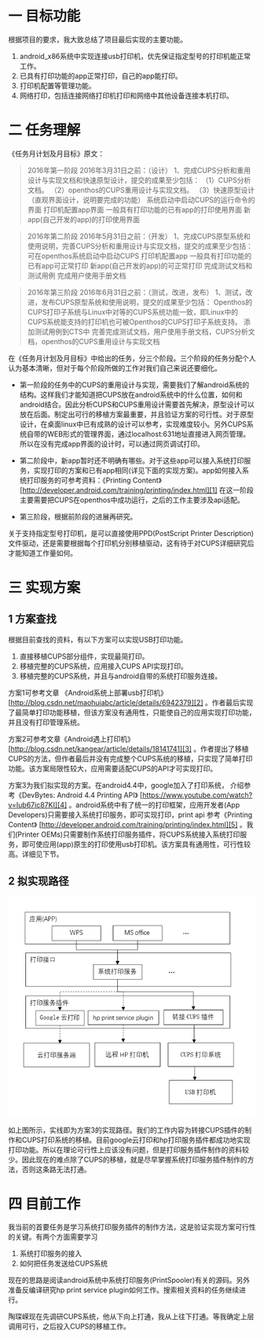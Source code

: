 # 一 目标功能

根据项目的要求，我大致总结了项目最后实现的主要功能。

1. android_x86系统中实现连接usb打印机，优先保证指定型号的打印机能正常工作。
2. 已具有打印功能的app正常打印，自己的app能打印。
3. 打印机配置等管理功能。
4. 网络打印，包括连接网络打印机打印和网络中其他设备连接本机打印。


# 二 任务理解

《任务月计划及月目标》原文：

> 2016年第一阶段    2016年3月31日之前：（设计）
1、完成CUPS分析和重用设计与实现文档和快速原型设计，提交的成果至少包括：
（1）CUPS分析文档。
（2）openthos的CUPS重用设计与实现文档。
（3）快速原型设计（直观界面设计，说明要完成的功能）
    系统启动中启动CUPS的运行命令的界面
    打印机配置app界面
    一般具有打印功能的已有app的打印使用界面
    新app(自己开发的app)的打印使用界面

> 2016年第二阶段    2016年5月31日之前：（开发）
1、完成CUPS原型系统和使用说明，完善CUPS分析和重用设计与实现文档，提交的成果至少包括：
    可在openthos系统启动中启动CUPS
    打印机配置app
    一般具有打印功能的已有app可正常打印
    新app(自己开发的app)的可正常打印
    完成测试文档和测试用例
    完成用户使用手册文档

> 2016年第三阶段    2016年6月31日之前：（测试，改进，发布）
1、测试，改进，发布CUPS原型系统和使用说明，提交的成果至少包括：
    Openthos的CUPS打印子系统与Linux中对等的CUPS系统功能一致，即Linux中的CUPS系统能支持的打印机也可被Openthos的CUPS打印子系统支持。
    添加测试用例到CTS中
    完善完成测试文档，用户使用手册文档，CUPS分析文档，openthos的CUPS重用设计与实现文档


在《任务月计划及月目标》中给出的任务，分三个阶段。三个阶段的任务分配个人认为基本清晰，但对于每个阶段所做的工作对我们自己来说还要细化。

- 第一阶段的任务中的CUPS的重用设计与实现，需要我们了解android系统的结构。这样我们才能知道把CUPS放在android系统中的什么位置，如何和android结合。因此分析CUPS和CUPS重用设计需要首先解决，原型设计可以放在后面。制定出可行的移植方案最重要，并且验证方案的可行性。对于原型设计，在桌面linux中已有成熟的设计可以参考，实现难度较小。另外CUPS系统自带的WEB形式的管理界面，通过localhost:631地址直接进入网页管理。所以在没有完成app界面的设计时，可以通过网页调试打印。


- 第二阶段中，新app暂时还不明确有哪些。对于这些app可以接入系统打印服务，实现打印的方案和已有app相同(详见下面的实现方案)。app如何接入系统打印服务的可参考资料：《Printing Content》 [http://developer.android.com/training/printing/index.html][1]
在这一阶段主要需要把CUPS在openthos中成功运行，之后的工作主要涉及api适配。

- 第三阶段，根据前阶段的进展再研究。

关于支持指定型号打印机，是可以直接使用PPD(PostScript Printer Description)文件驱动，还是需要根据每个打印机分别移植驱动，这有待于对CUPS详细研究后才能知道工作量如何。

# 三 实现方案

## 1 方案查找

根据目前查找的资料，有以下方案可以实现USB打印功能。
1. 直接移植CUPS部分组件，实现最简打印。
2. 移植完整的CUPS系统，应用接入CUPS API实现打印。
3. 移植完整的CUPS系统，并且与android自带的系统打印服务连接。

方案1可参考文章 《Android系统上部署usb打印机》 [http://blog.csdn.net/maohuiabc/article/details/6942379][2] 。作者最后实现了最简单打印功能移植，但该方案没有通用性，只能使自己的应用实现打印功能，并且没有打印管理系统。

方案2可参考文章《Android遇上打印机》 [http://blog.csdn.net/kangear/article/details/18141741][3] 。作者提出了移植CUPS的方法，但作者最后并没有完成整个CUPS系统的移植，只实现了简单打印功能。该方案局限性较大，应用需要适配CUPS的API才可实现打印。

方案3为我们拟实现的方案。在android4.4中，google加入了打印系统， 介绍参考《DevBytes: Android 4.4 Printing API》 [https://www.youtube.com/watch?v=Iub67ic87KI][4] 。android系统中有了统一的打印框架，应用开发者(App Developers)只需要接入系统打印服务，即可实现打印，print api 参考《Printing Content》 [http://developer.android.com/training/printing/index.html][5] 。我们(Printer OEMs)只需要制作系统打印服务插件，将CUPS系统接入系统打印服务，即可使应用(app)原生的打印使用usb打印机。该方案具有通用性，可行性较高。详细见下节。

## 2 拟实现路径

![path.png][6]

如上图所示，实线即为方案3的实现路径。我们的工作内容为转接CUPS插件的制作和CUPS打印系统的移植。目前google云打印和hp打印服务插件都成功地实现打印功能。所以在理论可行性上应该没有问题，但是打印服务插件制作的资料较少。因此现在的难点除了CUPS的移植，就是尽早掌握系统打印服务插件制作的方法，否则这条路无法打通。

# 四 目前工作

我当前的首要任务是学习系统打印服务插件的制作方法，这是验证实现方案可行性的关键。有两个方面需要学习

1. 系统打印服务的接入
2. 如何把任务发送给CUPS系统

现在的思路是阅读android系统中系统打印服务(PrintSpooler)有关的源码。另外准备反编译研究hp print service plugin如何工作。搜索相关资料的任务继续进行。

陶琛嵘现在先调研CUPS系统，他从下向上打通，我从上往下打通。等我确定上层调用可行，之后投入CUPS的移植工作。

  [1]: http://developer.android.com/training/printing/index.html
  [2]: http://blog.csdn.net/maohuiabc/article/details/6942379
  [3]: http://blog.csdn.net/kangear/article/details/18141741
  [4]: https://www.youtube.com/watch?v=Iub67ic87KI
  [5]: http://developer.android.com/training/printing/index.html
  [6]: https://github.com/HsingPeng/STUDY_GIT/raw/master/raw/3987526971.png